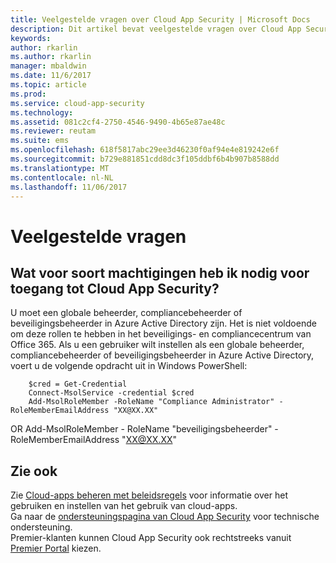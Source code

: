 ```yaml
---
title: Veelgestelde vragen over Cloud App Security | Microsoft Docs
description: Dit artikel bevat veelgestelde vragen over Cloud App Security en de bijbehorende antwoorden.
keywords: 
author: rkarlin
ms.author: rkarlin
manager: mbaldwin
ms.date: 11/6/2017
ms.topic: article
ms.prod: 
ms.service: cloud-app-security
ms.technology: 
ms.assetid: 081c2cf4-2750-4546-9490-4b65e87ae48c
ms.reviewer: reutam
ms.suite: ems
ms.openlocfilehash: 618f5817abc29ee3d46230f0af94e4e819242e6f
ms.sourcegitcommit: b729e881851cdd8dc3f105ddbf6b4b907b8588dd
ms.translationtype: MT
ms.contentlocale: nl-NL
ms.lasthandoff: 11/06/2017
---
```

# <a name="frequently-asked-questions"></a>Veelgestelde vragen

## <a name="what-kind-of-permissions-do-i-need-to-have-in-order-to-access-cloud-app-security"></a>Wat voor soort machtigingen heb ik nodig voor toegang tot Cloud App Security?

U moet een globale beheerder, compliancebeheerder of beveiligingsbeheerder in Azure Active Directory zijn. Het is niet voldoende om deze rollen te hebben in het beveiligings- en compliancecentrum van Office 365.
Als u een gebruiker wilt instellen als een globale beheerder, compliancebeheerder of beveiligingsbeheerder in Azure Active Directory, voert u de volgende opdracht uit in Windows PowerShell:

        $cred = Get-Credential
        Connect-MsolService -credential $cred
        Add-MsolRoleMember -RoleName "Compliance Administrator" -RoleMemberEmailAddress "XX@XX.XX"
 OR Add-MsolRoleMember - RoleName "beveiligingsbeheerder" -RoleMemberEmailAddress "XX@XX.XX"

## <a name="see-also"></a>Zie ook  
Zie [Cloud-apps beheren met beleidsregels](control-cloud-apps-with-policies.md) voor informatie over het gebruiken en instellen van het gebruik van cloud-apps.   
Ga naar de [ondersteuningspagina van Cloud App Security](http://support.microsoft.com/oas/default.aspx?prid=16031) voor technische ondersteuning.   
Premier-klanten kunnen Cloud App Security ook rechtstreeks vanuit [Premier Portal](https://premier.microsoft.com/) kiezen.  
